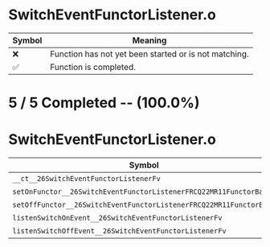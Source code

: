 # SwitchEventFunctorListener.o
| Symbol | Meaning 
| ------------- | ------------- 
| :x: | Function has not yet been started or is not matching. 
| :white_check_mark: | Function is completed. 


# 5 / 5 Completed -- (100.0%)
# SwitchEventFunctorListener.o
| Symbol | Decompiled? |
| ------------- | ------------- |
| `__ct__26SwitchEventFunctorListenerFv` | :white_check_mark: |
| `setOnFunctor__26SwitchEventFunctorListenerFRCQ22MR11FunctorBase` | :white_check_mark: |
| `setOffFunctor__26SwitchEventFunctorListenerFRCQ22MR11FunctorBase` | :white_check_mark: |
| `listenSwitchOnEvent__26SwitchEventFunctorListenerFv` | :white_check_mark: |
| `listenSwitchOffEvent__26SwitchEventFunctorListenerFv` | :white_check_mark: |
